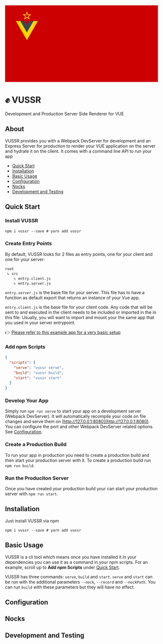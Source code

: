 ![vuedssr logo](./docs/vussr-logo.svg)

# ✊ VUSSR

Development and Production Server Side Renderer for VUE

## About

VUSSR provides you with a Webpack DevServer for development and an Express Server for production to
render your VUE application on the server and hydrate it on the client. It comes with a command
line API to run your app

- [Quick Start](#quick-start)
- [Installation](#installation)
- [Basic Usage](#basic-usage)
- [Configuration](#configuration)
- [Nocks](#nocks)
- [Development and Testing](#development-and-testing)

## Quick Start

### Install VUSSR

```console
npm i vussr --save # yarn add vussr
```

### Create Entry Points

By default, VUSSR looks for 2 files as entry points, one for your client and one for your server:

```
root
 ∟ src
    ∟ entry.client.js
    ∟ entry.server.js
```

`entry.server.js` is the base file for your server. This file has to have a function as default export
that returns an instance of your Vue app.

`entry.client.js` is the base file for your client code. Any code that will be sent to and executed
in the client needs to be included or imported in the in this file. Usually, you will want to import
and mount your the same app that you used in your server entrypoint.

👉 [Please refer to this example app for a very basic setup](./docs/example-app)

### Add npm Scripts

```json
{
  "scripts": {
    "serve": "vussr serve",
    "build": "vussr build",
    "start": "vussr start"
  }
}
```

### Develop Your App

Simply run `npm run serve` to start your app on a development server (Webpack DevServer). It will
automatically recompile your code on file changes and serve them on
[http://127.0.0.1:8080](http://127.0.0.1:8080). You can configure the port and other Webpack
DevServer related options. See [Configuration](#configuration).

### Create a Production Build

To run your app in production you need to create a production build and then start your production
server with it. To create a production build run `npm run build`.

### Run the Produciton Server

Once you have created your production build your can start your production server with `npm run start`.

## Installation

Just install VUSSR via npm

```console
npm i vussr --save # yarn add vussr
```

## Basic Usage

VUSSR is a cli tool which means once you have installed it in your dependencies you can use it as a
command in your npm scripts. For an example, scroll up to **Add npm Scripts** under [Quick Start](#quick-start).

VUSSR has three commands: `serve`, `build` and `start`. `serve` and `start` can be run with the additional
parameters `--nock`, `--record` and `--nockPath`. You can run `build` with these parameters but they will have
no effect.

## Configuration

## Nocks

## Development and Testing
